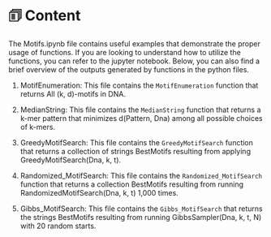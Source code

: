 # 🗊 Content

The Motifs.ipynb file contains useful examples that demonstrate the proper usage of functions. If you are looking to understand how to utilize the functions, you can refer to the jupyter notebook. Below, you can also find a brief overview of the outputs generated by functions in the python files.

1. MotifEnumeration: This file contains the `MotifEnumeration` function that returns All (k, d)-motifs in DNA.

2. MedianString: This file contains the `MedianString` function that returns a k-mer pattern that minimizes d(Pattern, Dna) among all possible choices of k-mers. 

3. GreedyMotifSearch: This file contains the `GreedyMotifSearch` function that returns a collection of strings BestMotifs resulting from applying GreedyMotifSearch(Dna, k, t). 

4. Randomized_MotifSearch: This file contains the `Randomized_MotifSearch` function that returns a collection BestMotifs resulting from running RandomizedMotifSearch(Dna, k, t) 1,000 times.

5. Gibbs_MotifSearch: This file contains the `Gibbs_MotifSearch` that returns the strings BestMotifs resulting from running GibbsSampler(Dna, k, t, N) with 20 random starts.
